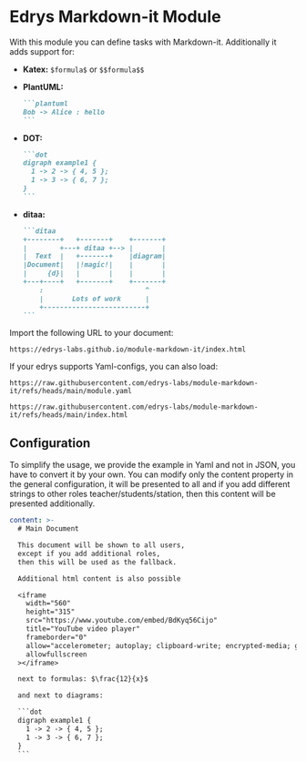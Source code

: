 # Edrys Markdown-it Module

With this module you can define tasks with Markdown-it.
Additionally it adds support for:

* __Katex:__ `$formula$` or `$$formula$$`
* __PlantUML:__

  ```` markdown
  ```plantuml
  Bob -> Alice : hello
  ```
  ````

* __DOT:__

  ```` markdown
  ```dot
  digraph example1 {
    1 -> 2 -> { 4, 5 };
    1 -> 3 -> { 6, 7 };
  }
  ```
  ````

* __ditaa:__

  ```` markdown
  ```ditaa
  +--------+   +-------+    +-------+
  |        +---+ ditaa +--> |       |
  |  Text  |   +-------+    |diagram|
  |Document|   |!magic!|    |       |
  |     {d}|   |       |    |       |
  +---+----+   +-------+    +-------+
      :                         ^
      |       Lots of work      |
      +-------------------------+
  ```
  ````

Import the following URL to your document:

```
https://edrys-labs.github.io/module-markdown-it/index.html
```

If your edrys supports Yaml-configs, you can also load:

`https://raw.githubusercontent.com/edrys-labs/module-markdown-it/refs/heads/main/module.yaml`

`https://raw.githubusercontent.com/edrys-labs/module-markdown-it/refs/heads/main/index.html`

## Configuration

To simplify the usage, we provide the example in Yaml and not in JSON, you have to convert it by your own.
You can modify only the content property in the general configuration, it will be presented to all and if you add different strings to other roles teacher/students/station, then this content will be presented additionally.

```` yaml
content: >-
  # Main Document

  This document will be shown to all users,
  except if you add additional roles,
  then this will be used as the fallback.

  Additional html content is also possible

  <iframe
    width="560"
    height="315"
    src="https://www.youtube.com/embed/BdKyq56Cijo"
    title="YouTube video player"
    frameborder="0"
    allow="accelerometer; autoplay; clipboard-write; encrypted-media; gyroscope; picture-in-picture"
    allowfullscreen
  ></iframe>

  next to formulas: $\frac{12}{x}$

  and next to diagrams:

  ```dot
  digraph example1 {
    1 -> 2 -> { 4, 5 };
    1 -> 3 -> { 6, 7 };
  }
  ```
````

